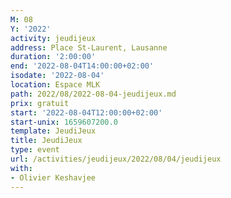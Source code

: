 ```yaml
---
M: 08
Y: '2022'
activity: jeudijeux
address: Place St-Laurent, Lausanne
duration: '2:00:00'
end: '2022-08-04T14:00:00+02:00'
isodate: '2022-08-04'
location: Espace MLK
path: 2022/08/2022-08-04-jeudijeux.md
prix: gratuit
start: '2022-08-04T12:00:00+02:00'
start-unix: 1659607200.0
template: JeudiJeux
title: JeudiJeux
type: event
url: /activities/jeudijeux/2022/08/04/jeudijeux
with:
- Olivier Keshavjee
---
```

